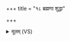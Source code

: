 +++
title = "१८ ब्रह्मणा शुद्धा"

+++
<details><summary>मूलम् (VS)</summary>

ब्रह्म॑णा शु॒द्धा उ॒त पू॒ता घृ॒तेन॒ सोम॑स्यां॒शव॑स्तण्डु॒ला य॒ज्ञिया॑ इ॒मे। अ॒पः प्र वि॑शत॒ प्रति॑ गृह्णातु वश्च॒रुरि॒मं प॒क्त्वा सु॒कृता॑मेत लो॒कम् ॥
</details>